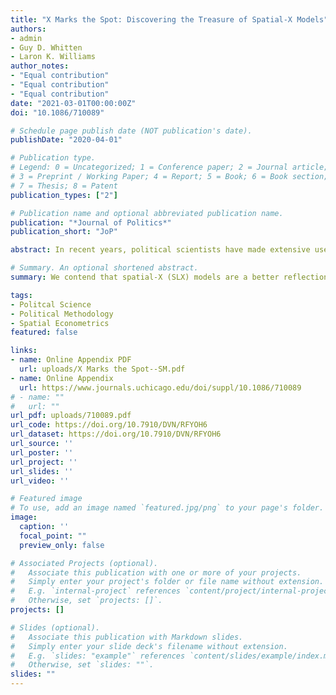 ```yaml
---
title: "X Marks the Spot: Discovering the Treasure of Spatial-X Models"
authors:
- admin
- Guy D. Whitten
- Laron K. Williams
author_notes:
- "Equal contribution"
- "Equal contribution"
- "Equal contribution"
date: "2021-03-01T00:00:00Z"
doi: "10.1086/710089"

# Schedule page publish date (NOT publication's date).
publishDate: "2020-04-01"

# Publication type.
# Legend: 0 = Uncategorized; 1 = Conference paper; 2 = Journal article;
# 3 = Preprint / Working Paper; 4 = Report; 5 = Book; 6 = Book section;
# 7 = Thesis; 8 = Patent
publication_types: ["2"]

# Publication name and optional abbreviated publication name.
publication: "*Journal of Politics*"
publication_short: "JoP"

abstract: In recent years, political scientists have made extensive use of spatial econometric models to test a wide range of theories. In a review of spatial papers, we find that a majority of these studies use the spatial autoregressive (SAR) model. Although this is a powerful method that reveals inferences about diffusion processes, it is also highly restrictive and makes assumptions that often are not appropriate given the expressed theories. We contend that spatial-X (SLX) models are a better reflection of typical theories about spatial processes. Our simulations demonstrate that SLX models consistently retrieve the direct and indirect effects of covariates when the true data- generating process reflects other spatial processes. SAR models, on the other hand, tend to find phantom higher-order effects that are not present in the data. We further demonstrate how SLX models reveal heterogeneity in patterns of spatial dependence in countries’ defense burdens that SAR models cannot discover.

# Summary. An optional shortened abstract.
summary: We contend that spatial-X (SLX) models are a better reflection of typical theories about spatial processes.

tags:
- Politcal Science 
- Political Methodology
- Spatial Econometrics
featured: false

links: 
- name: Online Appendix PDF
  url: uploads/X Marks the Spot--SM.pdf
- name: Online Appendix 
  url: https://www.journals.uchicago.edu/doi/suppl/10.1086/710089
# - name: ""
#   url: ""
url_pdf: uploads/710089.pdf
url_code: https://doi.org/10.7910/DVN/RFYOH6
url_dataset: https://doi.org/10.7910/DVN/RFYOH6
url_source: ''
url_poster: ''
url_project: ''
url_slides: ''
url_video: ''

# Featured image
# To use, add an image named `featured.jpg/png` to your page's folder. 
image:
  caption: ''
  focal_point: ""
  preview_only: false

# Associated Projects (optional).
#   Associate this publication with one or more of your projects.
#   Simply enter your project's folder or file name without extension.
#   E.g. `internal-project` references `content/project/internal-project/index.md`.
#   Otherwise, set `projects: []`.
projects: []

# Slides (optional).
#   Associate this publication with Markdown slides.
#   Simply enter your slide deck's filename without extension.
#   E.g. `slides: "example"` references `content/slides/example/index.md`.
#   Otherwise, set `slides: ""`.
slides: ""
---
```



